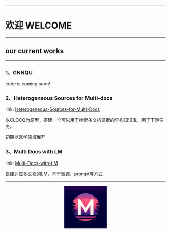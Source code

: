 

___

# 欢迎 WELCOME

___
## our current works
___
### 1、GNNQU
code is coming soon!
### 2、Heterogeneous Sources for Multi-docs
link: [Heterogeneous-Sources-for-Multi-Docs](https://github.com/HotBloodLee/Heterogeneous-Sources-for-Multi-Docs)

以CLOCQ为原型，搭建一个可以用于检索多文档证据的异构知识库，用于下游任务。

初期以医学领域展开
### 3、Multi Docs with LM
link: [Multi-Docs-with-LM](https://github.com/HotBloodLee/Multi-Docs-with-LM)

搭建适应多文档的LM，基于微调、prompt等方式
___
<div style="text-align: center;">
<img src="imgs/LOGO3.webp" style="zoom: 13%;" />
</div>